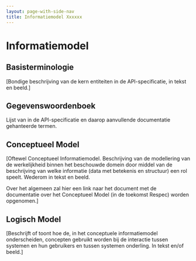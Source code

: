 ```yaml
---
layout: page-with-side-nav
title: Informatiemodel Xxxxxx
---
```


# Informatiemodel

## Basisterminologie

[Bondige beschrijving van de kern entiteiten in de API-specificatie, in tekst en beeld.]

## Gegevenswoordenboek

Lijst van in de API-specificatie en daarop aanvullende documentatie gehanteerde termen.

## Conceptueel Model

[Oftewel Conceptueel Informatiemodel. 
Beschrijving van de modellering van de werkelijkheid binnen het beschouwde domein door middel van de beschrijving van welke informatie (data met betekenis en structuur) een rol speelt. 
Wederom in tekst en beeld.

Over het algemeen zal hier een link naar het document met de documentatie over het Conceptueel Model (in de toekomst Respec) worden opgenomen.]

## Logisch Model

[Beschrijft of toont hoe de, in het conceptuele informatiemodel onderscheiden, concepten gebruikt worden bij de interactie tussen systemen en hun gebruikers en tussen systemen onderling. In tekst en/of beeld.]
